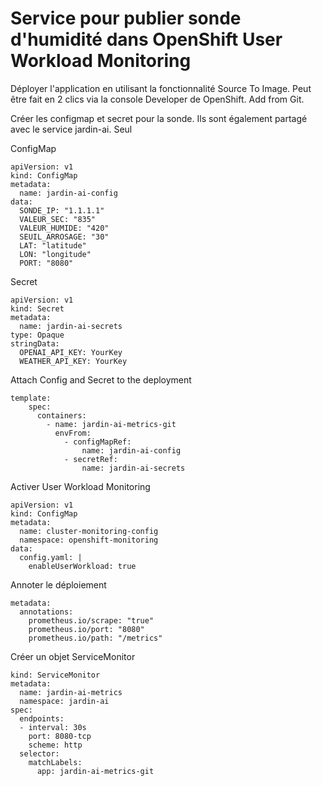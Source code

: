 # Service pour publier sonde d'humidité dans OpenShift User Workload Monitoring


Déployer l'application en utilisant la fonctionnalité Source To Image. 
Peut être fait en 2 clics via la console Developer de OpenShift. Add from Git. 

Créer les configmap et secret pour la sonde. Ils sont également partagé avec le service jardin-ai. Seul 

ConfigMap
```
apiVersion: v1
kind: ConfigMap
metadata:
  name: jardin-ai-config
data:
  SONDE_IP: "1.1.1.1"
  VALEUR_SEC: "835"
  VALEUR_HUMIDE: "420"
  SEUIL_ARROSAGE: "30"
  LAT: "latitude"
  LON: "longitude"
  PORT: "8080"
```

Secret
```
apiVersion: v1
kind: Secret
metadata:
  name: jardin-ai-secrets
type: Opaque
stringData:
  OPENAI_API_KEY: YourKey
  WEATHER_API_KEY: YourKey
```

Attach Config and Secret to the deployment
```
template:
    spec:
      containers:
        - name: jardin-ai-metrics-git
          envFrom:
            - configMapRef:
                name: jardin-ai-config
            - secretRef:
                name: jardin-ai-secrets
```

Activer User Workload Monitoring

```
apiVersion: v1
kind: ConfigMap
metadata:
  name: cluster-monitoring-config
  namespace: openshift-monitoring
data:
  config.yaml: |
    enableUserWorkload: true
```

Annoter le déploiement
```
metadata:
  annotations:
    prometheus.io/scrape: "true"
    prometheus.io/port: "8080"
    prometheus.io/path: "/metrics"
```

Créer un objet ServiceMonitor 

```
kind: ServiceMonitor
metadata:
  name: jardin-ai-metrics
  namespace: jardin-ai
spec:
  endpoints:
  - interval: 30s
    port: 8080-tcp
    scheme: http
  selector: 
    matchLabels:
      app: jardin-ai-metrics-git
```

